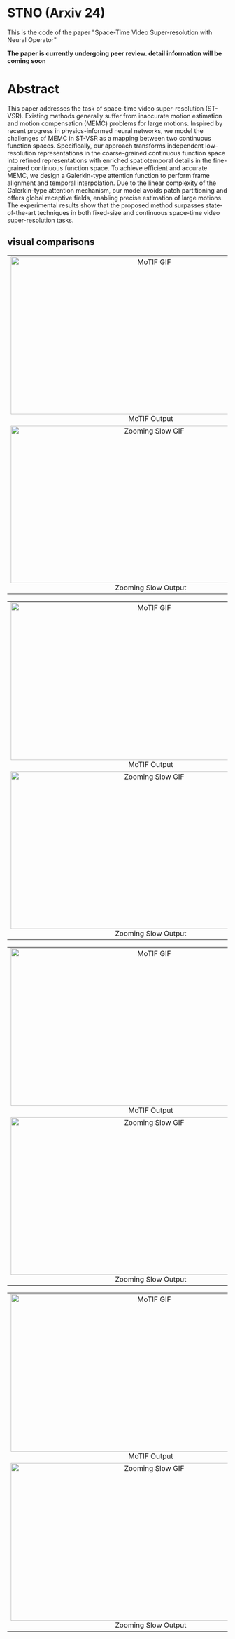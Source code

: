 # STNO (Arxiv 24)
This is the code of the paper "Space-Time Video Super-resolution with Neural Operator"

**The paper is currently undergoing peer review. detail information will be coming soon**
# Abstract 

This paper addresses the task of space-time video super-resolution (ST-VSR). Existing methods generally suffer from inaccurate motion estimation and motion compensation (MEMC) problems for large motions. Inspired by recent progress in physics-informed neural networks, we model the challenges of MEMC in ST-VSR as a mapping between two continuous function spaces. Specifically, our approach transforms independent low-resolution representations in the coarse-grained continuous function space into refined representations with enriched spatiotemporal details in the fine-grained continuous function space. To achieve efficient and accurate MEMC, we design a Galerkin-type attention function to perform frame alignment and temporal interpolation. Due to the linear complexity of the Galerkin-type attention mechanism, our model avoids patch partitioning and offers global receptive fields, enabling precise estimation of large motions. The experimental results show that the proposed method surpasses state-of-the-art techniques in both fixed-size and continuous space-time video super-resolution tasks.



<!-- [pretrained model]( https://pan.baidu.com/s/1PA7IoclyZsDXA7EhNlGQjA?pwd=8n5e)
password: 8n5e  -->

## visual comparisons
<table>
  <tr>
    <td align="center">
      <img src="GIF/MoTIF_011.gif" alt="MoTIF GIF" width="640" height="360"><br>
      MoTIF Output
    </td>
    <td align="center">
      <img src="GIF/TMnet_011.gif" alt="TMnet GIF" width="640" height="360"><br>
      TMnet Output
    </td>
  </tr>
  <tr>
    <td align="center">
      <img src="GIF/zooming_slow_011.gif" alt="Zooming Slow GIF" width="640" height="360"><br>
      Zooming Slow Output
    </td>
    <td align="center">
      <img src="GIF/NOP_011.gif" alt="NOP GIF" width="640" height="360"><br>
      NOP Output (Ours)
    </td>
  </tr>
</table>

<table>
  <tr>
    <td align="center">
      <img src="GIF/MoTIF_015.gif" alt="MoTIF GIF" width="640" height="360"><br>
      MoTIF Output
    </td>
    <td align="center">
      <img src="GIF/TMnet_015.gif" alt="TMnet GIF" width="640" height="360"><br>
      TMnet Output
    </td>
  </tr>
  <tr>
    <td align="center">
      <img src="GIF/zooming_slow_015.gif" alt="Zooming Slow GIF" width="640" height="360"><br>
      Zooming Slow Output
    </td>
    <td align="center">
      <img src="GIF/NOP_015.gif" alt="NOP GIF" width="640" height="360"><br>
      NOP Output (Ours)
    </td>
  </tr>
</table>

<table>
  <tr>
    <td align="center">
      <img src="GIF/MoTIF_000_test.gif" alt="MoTIF GIF" width="640" height="360"><br>
      MoTIF Output
    </td>
    <td align="center">
      <img src="GIF/TMnet_000_test.gif" alt="TMnet GIF" width="640" height="360"><br>
      TMnet Output
    </td>
  </tr>
  <tr>
    <td align="center">
      <img src="GIF/zooming_slow_000_test.gif" alt="Zooming Slow GIF" width="640" height="360"><br>
      Zooming Slow Output
    </td>
    <td align="center">
      <img src="GIF/NOP_000_test.gif" alt="NOP GIF" width="640" height="360"><br>
      NOP Output (Ours)
    </td>
  </tr>
</table>

<table>
  <tr>
    <td align="center">
      <img src="GIF/MoTIF_001_test.gif" alt="MoTIF GIF" width="640" height="360"><br>
      MoTIF Output
    </td>
    <td align="center">
      <img src="GIF/TMnet_001_test.gif" alt="TMnet GIF" width="640" height="360"><br>
      TMnet Output
    </td>
  </tr>
  <tr>
    <td align="center">
      <img src="GIF/zooming_slow_001_test.gif" alt="Zooming Slow GIF" width="640" height="360"><br>
      Zooming Slow Output
    </td>
    <td align="center">
      <img src="GIF/NOP_001_test.gif" alt="NOP GIF" width="640" height="360"><br>
      NOP Output (Ours)
    </td>
  </tr>
</table>
